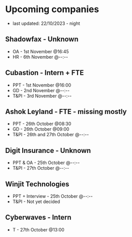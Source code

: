 # Upcoming companies
- last updated: 22/10/2023 - night

## Shadowfax - Unknown
- OA - 1st November @16:45
- HR - 6th November @--:--

## Cubastion - Intern + FTE
- PPT - 1st November @16:00
- GD - 2nd November @--:--
- T&PI - 3rd November @--:--

## Ashok Leyland - FTE - missing mostly
- PPT - 26th October @08:30
- GD - 26th October @09:00
- T&PI - 26th and 27th October @--:--

## Digit Insurance - Unknown
- PPT & OA - 25th October @--:--
- T&PI - 27th October @--:--

## Winjit Technologies
- PPT + Interview - 25th October @--:--
- T&PI - Not yet decided

## Cyberwaves - Intern
- T - 27th October @13:00